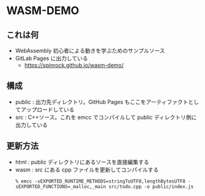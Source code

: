 # WASM-DEMO

## これは何

- WebAssembly 初心者による動きを学ぶためのサンプルソース
- GitLab Pages に出力している
  - https://spinrock.github.io/wasm-demo/

## 構成

- public : 出力先ディレクトリ。GitHub Pages もここをアーティファクトとしてアップロードしている
- src : C++ソース。これを emcc でコンパイルして public ディレクトリ側に出力している

## 更新方法

- html : public ディレクトリにあるソースを直接編集する
- wasm : src にある cpp ファイルを更新してコンパイルする
  ```console
  % emcc -sEXPORTED_RUNTIME_METHODS=stringToUTF8,lengthBytesUTF8 -sEXPORTED_FUNCTIONS=_malloc,_main src/todo.cpp -o public/index.js
  ```
